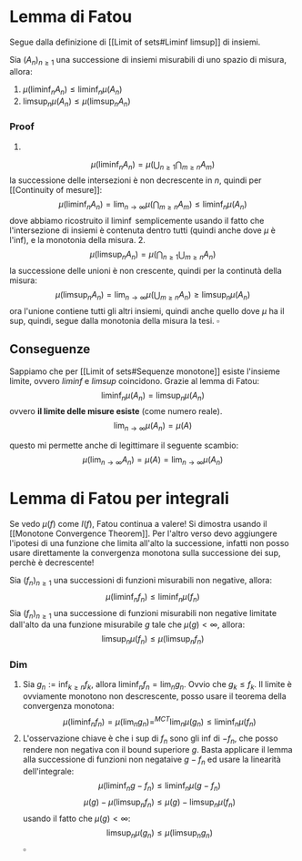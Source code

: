 # Lemma di Fatou
Segue dalla definizione di [[Limit of sets#Liminf limsup]] di insiemi.

Sia $(A_n)_{n\geq 1}$ una successione di insiemi misurabili di uno spazio di misura, allora:

1. $\mu(\liminf_n A_n) \leq \liminf_n \mu(A_n)$
2.  $\limsup_n \mu(A_n) \leq \mu(\limsup_n A_n)$
### Proof
1. 
$$
\mu (\liminf_n A_n) = \mu( \bigcup_{n\geq 1} \bigcap_{m\geq n} A_m)
$$
la successione delle intersezioni è non decrescente in $n$, quindi per [[Continuity of mesure]]:
$$
\mu (\liminf_n A_n) = \lim_{n\to \infty} \mu(\bigcap_{m\geq n} A_m) \leq \liminf_n \mu(A_n)
$$
dove abbiamo ricostruito il $\liminf$ semplicemente usando il fatto che l'intersezione di insiemi è contenuta dentro tutti (quindi anche dove $\mu$ è l'inf), e la monotonia della misura.
2. 
$$
\mu(\limsup_n A_n) = \mu( \bigcap_{n\geq 1} \bigcup_{m\geq n} A_n) 
$$
la successione delle unioni è non crescente, quindi per la continutà della misura:
$$
\mu(\limsup_n A_n) = \lim_{n\to\infty} \mu(\bigcup_{m\geq n} A_n) \geq \limsup_n \mu(A_n)
$$
ora l'unione contiene tutti gli altri insiemi, quindi anche quello dove $\mu$ ha il sup, quindi, segue dalla monotonia della misura la tesi. $\square$


## Conseguenze
Sappiamo che per [[Limit of sets#Sequenze monotone]] esiste l'insieme limite, ovvero $liminf$ e $limsup$ coincidono. Grazie al lemma di Fatou:
$$
\liminf_n \mu(A_n) = \limsup_n \mu(A_n)
$$
ovvero **il limite delle misure esiste** (come numero reale).
$$
\lim_{n\to\infty} \mu(A_n) = \mu(A)
$$

questo mi permette anche di legittimare il seguente scambio:
$$
\mu(\lim_{n\to\infty} A_n) = \mu(A) = \lim_{n\to\infty} \mu(A_n)
$$

# Lemma di Fatou per integrali
Se vedo $\mu(f)$ come $I(f)$, Fatou continua a valere! Si dimostra usando il [[Monotone Convergence Theorem]]. Per l'altro verso devo aggiungere l'ipotesi di una funzione che limita all'alto la successione, infatti non posso usare direttamente la convergenza monotona sulla successione dei sup, perchè è decrescente!

Sia $(f_n)_{n\geq 1}$ una successioni di funzioni misurabili non negative, allora:
$$
\mu(\liminf_n f_n) \leq \liminf_n \mu(f_n)
$$
Sia $(f_n)_{n\geq 1}$ una successione di funzioni misurabili non negative limitate dall'alto da una funzione misurabile $g$ tale che $\mu(g) < \infty$,  allora:
$$
\limsup_n \mu(f_n) \leq \mu(\limsup_n f_n)
$$
### Dim 
1. Sia $g_n := \inf_{k \geq n} f_k$, allora $\liminf_n f_n = \lim_n g_n$.  Ovvio che $g_k \leq f_k$. Il limite è ovviamente monotono non descrescente, posso usare il teorema della convergenza monotona:
$$
\mu(\liminf_n f_n) = \mu(\lim_n g_n) =^{MCT} \lim_n \mu(g_n) \leq \liminf_n \mu(f_n) 
$$
2. L'osservazione chiave è che i sup di $f_n$ sono gli inf di $-f_n$, che posso rendere non negativa con il bound superiore $g$. Basta applicare  il lemma alla successione di funzioni non negataive $g-f_n$ ed usare la linearità dell'integrale:
$$
\mu(\liminf_n g-f_n) \leq \liminf_n \mu(g-f_n)
$$
$$
\mu(g) - \mu(\limsup_n f_n) \leq \mu(g) - \limsup_n\mu(f_n)
$$
usando il fatto che $\mu(g) < \infty$:
$$
\limsup_n \mu(g_n) \leq \mu(\limsup_n g_n)
$$
$\square$






